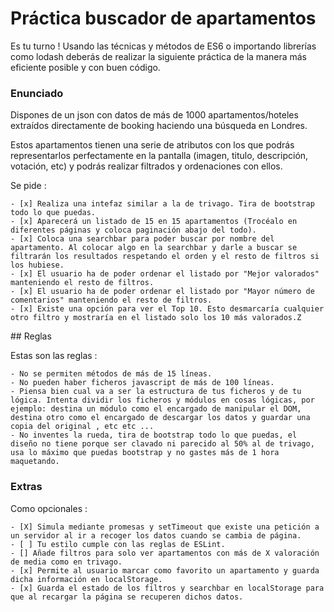 # Práctica buscador de apartamentos

Es tu turno ! Usando las técnicas y métodos de ES6 o importando librerías como lodash deberás de realizar la siguiente práctica de la manera más eficiente posible y con buen código.

### Enunciado

Dispones de un json con datos de más de 1000 apartamentos/hoteles extraídos directamente de booking haciendo una búsqueda en Londres. 

Estos apartamentos tienen una serie de atributos con los que podrás representarlos perfectamente en la pantalla (imagen, titulo, descripción, votación, etc) y podrás realizar filtrados y ordenaciones con ellos. 

Se pide : 

    - [x] Realiza una intefaz similar a la de trivago. Tira de bootstrap todo lo que puedas.
    - [x] Aparecerá un listado de 15 en 15 apartamentos (Trocéalo en diferentes páginas y coloca paginación abajo del todo).
    - [x] Coloca una searchbar para poder buscar por nombre del apartamento. Al colocar algo en la searchbar y darle a buscar se filtrarán los resultados respetando el orden y el resto de filtros si los hubiese.
    - [x] El usuario ha de poder ordenar el listado por "Mejor valorados" manteniendo el resto de filtros. 
    - [x] El usuario ha de poder ordenar el listado por "Mayor número de comentarios" manteniendo el resto de filtros.
    - [x] Existe una opción para ver el Top 10. Esto desmarcaría cualquier otro filtro y mostraría en el listado solo los 10 más valorados.Z

## Reglas

Estas son las reglas : 

    - No se permiten métodos de más de 15 líneas.
    - No pueden haber ficheros javascript de más de 100 líneas.
    - Piensa bien cual va a ser la estructura de tus ficheros y de tu lógica. Intenta dividir los ficheros y módulos en cosas lógicas, por ejemplo: destina un módulo como el encargado de manipular el DOM, destina otro como el encargado de descargar los datos y guardar una copia del original , etc etc ...
    - No inventes la rueda, tira de bootstrap todo lo que puedas, el diseño no tiene porque ser clavado ni parecido al 50% al de trivago, usa lo máximo que puedas bootstrap y no gastes más de 1 hora maquetando. 


### Extras

Como opcionales : 

    - [X] Simula mediante promesas y setTimeout que existe una petición a un servidor al ir a recoger los datos cuando se cambia de página.
    - [ ] Tu estilo cumple con las reglas de ESLint. 
    - [] Añade filtros para solo ver apartamentos con más de X valoración de media como en trivago.
    - [x] Permite al usuario marcar como favorito un apartamento y guarda dicha información en localStorage.
    - [x] Guarda el estado de los filtros y searchbar en localStorage para que al recargar la página se recuperen dichos datos.
